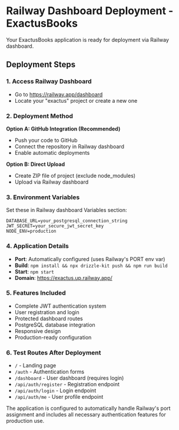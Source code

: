 # Railway Dashboard Deployment - ExactusBooks

Your ExactusBooks application is ready for deployment via Railway dashboard.

## Deployment Steps

### 1. Access Railway Dashboard
- Go to https://railway.app/dashboard
- Locate your "exactus" project or create a new one

### 2. Deployment Method
**Option A: GitHub Integration (Recommended)**
- Push your code to GitHub
- Connect the repository in Railway dashboard
- Enable automatic deployments

**Option B: Direct Upload**
- Create ZIP file of project (exclude node_modules)
- Upload via Railway dashboard

### 3. Environment Variables
Set these in Railway dashboard Variables section:
```
DATABASE_URL=your_postgresql_connection_string
JWT_SECRET=your_secure_jwt_secret_key
NODE_ENV=production
```

### 4. Application Details
- **Port**: Automatically configured (uses Railway's PORT env var)
- **Build**: `npm install && npx drizzle-kit push && npm run build`
- **Start**: `npm start`
- **Domain**: https://exactus.up.railway.app/

### 5. Features Included
- Complete JWT authentication system
- User registration and login
- Protected dashboard routes
- PostgreSQL database integration
- Responsive design
- Production-ready configuration

### 6. Test Routes After Deployment
- `/` - Landing page
- `/auth` - Authentication forms
- `/dashboard` - User dashboard (requires login)
- `/api/auth/register` - Registration endpoint
- `/api/auth/login` - Login endpoint
- `/api/auth/me` - User profile endpoint

The application is configured to automatically handle Railway's port assignment and includes all necessary authentication features for production use.